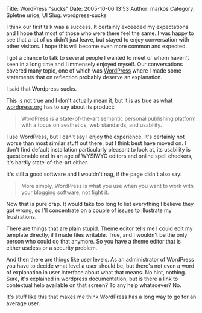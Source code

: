 Title: WordPress "sucks"
Date: 2005-10-06 13:53
Author: markos
Category: Spletne urice, UI
Slug: wordpress-sucks

I think our first talk was a success. It certainly exceeded my
expectations and I hope that most of those who were there feel the same.
I was happy to see that a lot of us didn't just leave, but stayed to
enjoy conversation with other visitors. I hope this will become even
more common and expected.

I got a chance to talk to several people I wanted to meet or whom
haven't seen in a long time and I immensely enjoyed myself. Our
conversations covered many topic, one of which was
[WordPress](http://http://www.wordpress.org/) where I made some
statements that on reflection probably deserve an explanation.

I said that Wordpress sucks.

This is not true and I don't actually mean it, but it is as true as what
[wordpress.org](http://http://www.wordpress.org/) has to say about its
product:

> WordPress is a state-of-the-art semantic personal publishing platform
> with a focus on aesthetics, web standards, and usability.

I use WordPress, but I can't say I enjoy the experience. It's certainly
not worse than most similar stuff out there, but I think best have moved
on. I don't find default installation particularly pleasant to look at,
its usability is questionable and in an age of WYSIWYG editors and
online spell checkers, it's hardly state-of-the-art either.

It's still a good software and I wouldn't nag, if the page didn't also
say:

> More simply, WordPress is what you use when you want to work with your
> blogging software, not fight it.

Now that is pure crap. It would take too long to list everything I
believe they got wrong, so I'll concentrate on a couple of issues to
illustrate my frustrations.

There are things that are plain stupid. Theme editor tells me I could
edit my template directly, if I made files writable. True, and I
wouldn't be the only person who could do that anymore. So you have a
theme editor that is either useless or a security problem.

And then there are things like user levels. As an administrator of
WordPress you have to decide what level a user should be, but there's
not even a word of explanation in user interface about what that means.
No hint, nothing. Sure, it's explained in wordpress documentation, but
is there a link to contextual help available on that screen? To any help
whatsoever? No.

It's stuff like this that makes me think WordPress has a long way to go
for an average user.

